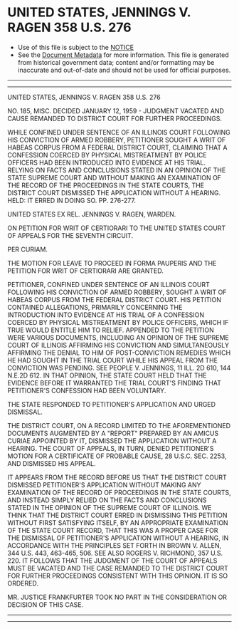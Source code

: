 ---
---

# UNITED STATES, JENNINGS V. RAGEN 358 U.S. 276

* Use of this file is subject to the [NOTICE](https://github.com/publicdocs/notice/blob/master/NOTICE)
* See the [Document Metadata](../../../) for more information.
  This file is generated from historical government data; content and/or formatting may be inaccurate and out-of-date and should not be used for official purposes.

----------
----------

UNITED STATES, JENNINGS V. RAGEN 358 U.S. 276

NO. 185, MISC.  DECIDED JANUARY 12, 1959 - JUDGMENT VACATED AND CAUSE REMANDED TO DISTRICT COURT FOR FURTHER PROCEEDINGS.

WHILE CONFINED UNDER SENTENCE OF AN ILLINOIS COURT FOLLOWING HIS CONVICTION OF ARMED ROBBERY, PETITIONER SOUGHT A WRIT OF HABEAS CORPUS FROM A FEDERAL DISTRICT COURT, CLAIMING THAT A CONFESSION COERCED BY PHYSICAL MISTREATMENT BY POLICE OFFICERS HAD BEEN INTRODUCED INTO EVIDENCE AT HIS TRIAL.  RELYING ON FACTS AND CONCLUSIONS STATED IN AN OPINION OF THE STATE SUPREME COURT AND WITHOUT MAKING AN EXAMINATION OF THE RECORD OF THE PROCEEDINGS IN THE STATE COURTS, THE DISTRICT COURT DISMISSED THE APPLICATION WITHOUT A HEARING.  HELD: IT ERRED IN DOING SO.  PP. 276-277.

UNITED STATES EX REL. JENNINGS V. RAGEN, WARDEN.

ON PETITION FOR WRIT OF CERTIORARI TO THE UNITED STATES COURT OF APPEALS FOR THE SEVENTH CIRCUIT.

PER CURIAM.

THE MOTION FOR LEAVE TO PROCEED IN FORMA PAUPERIS AND THE PETITION FOR WRIT OF CERTIORARI ARE GRANTED.

PETITIONER, CONFINED UNDER SENTENCE OF AN ILLINOIS COURT FOLLOWING HIS CONVICTION OF ARMED ROBBERY, SOUGHT A WRIT OF HABEAS CORPUS FROM THE FEDERAL DISTRICT COURT.  HIS PETITION CONTAINED ALLEGATIONS, PRIMARILY CONCERNING THE INTRODUCTION INTO EVIDENCE AT HIS TRIAL OF A CONFESSION COERCED BY PHYSICAL MISTREATMENT BY POLICE OFFICERS, WHICH IF TRUE WOULD ENTITLE HIM TO RELIEF.  APPENDED TO THE PETITION WERE VARIOUS DOCUMENTS, INCLUDING AN OPINION OF THE SUPREME COURT OF ILLINOIS AFFIRMING HIS CONVICTION AND SIMULTANEOUSLY AFFIRMING THE DENIAL TO HIM OF POST-CONVICTION REMEDIES WHICH HE HAD SOUGHT IN THE TRIAL COURT WHILE HIS APPEAL FROM THE CONVICTION WAS PENDING.  SEE PEOPLE V. JENNINGS, 11 ILL.  2D 610, 144 N.E.2D 612.  IN THAT OPINION, THE STATE COURT HELD THAT THE EVIDENCE BEFORE IT WARRANTED THE TRIAL COURT'S FINDING THAT PETITIONER'S CONFESSION HAD BEEN VOLUNTARY.

THE STATE RESPONDED TO PETITIONER'S APPLICATION AND URGED DISMISSAL.

THE DISTRICT COURT, ON A RECORD LIMITED TO THE AFOREMENTIONED DOCUMENTS AUGMENTED BY A "REPORT" PREPARED BY AN AMICUS CURIAE APPOINTED BY IT, DISMISSED THE APPLICATION WITHOUT A HEARING.  THE COURT OF APPEALS, IN TURN, DENIED PETITIONER'S MOTION FOR A CERTIFICATE OF PROBABLE CAUSE, 28 U.S.C. SEC. 2253, AND DISMISSED HIS APPEAL.

IT APPEARS FROM THE RECORD BEFORE US THAT THE DISTRICT COURT DISMISSED PETITIONER'S APPLICATION WITHOUT MAKING ANY EXAMINATION OF THE RECORD OF PROCEEDINGS IN THE STATE COURTS, AND INSTEAD SIMPLY RELIED ON THE FACTS AND CONCLUSIONS STATED IN THE OPINION OF THE SUPREME COURT OF ILLINOIS.  WE THINK THAT THE DISTRICT COURT ERRED IN DISMISSING THIS PETITION WITHOUT FIRST SATISFYING ITSELF, BY AN APPROPRIATE EXAMINATION OF THE STATE COURT RECORD, THAT THIS WAS A PROPER CASE FOR THE DISMISSAL OF PETITIONER'S APPLICATION WITHOUT A HEARING, IN ACCORDANCE WITH THE PRINCIPLES SET FORTH IN BROWN V. ALLEN, 344 U.S. 443, 463-465, 506.  SEE ALSO ROGERS V. RICHMOND, 357 U.S. 220.  IT FOLLOWS THAT THE JUDGMENT OF THE COURT OF APPEALS MUST BE VACATED AND THE CASE REMANDED TO THE DISTRICT COURT FOR FURTHER PROCEEDINGS CONSISTENT WITH THIS OPINION.  IT IS SO ORDERED.

MR. JUSTICE FRANKFURTER TOOK NO PART IN THE CONSIDERATION OR DECISION OF THIS CASE.


----------
----------

